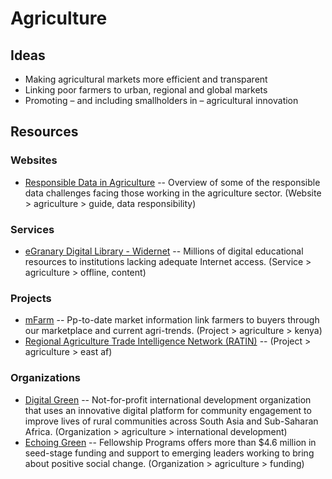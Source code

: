 # Agriculture

## Ideas

- Making agricultural markets more efficient and transparent
- Linking poor farmers to urban, regional and global markets
- Promoting – and including smallholders in – agricultural innovation



## Resources

### Websites

- [Responsible Data in Agriculture](http://library.theengineroom.org/agriculture/) -- Overview of some of the responsible data challenges facing those working in the agriculture sector. (Website > agriculture > guide, data responsibility)



### Services

- [eGranary Digital Library - Widernet](https://www.widernet.org/eGranary/) -- Millions of digital educational resources to institutions lacking adequate Internet access. (Service > agriculture > offline, content)



### Projects

- [mFarm](http://mfarm.co.ke/) -- Pp-to-date market information link farmers to buyers through our marketplace and current agri-trends. (Project > agriculture > kenya)
- [Regional Agriculture Trade Intelligence Network (RATIN)](http://www.ratin.net/) --  (Project > agriculture > east af)



### Organizations

- [Digital Green](http://digitalgreen.org) -- Not-for-profit international development organization that uses an innovative digital platform for community engagement to improve lives of rural communities across South Asia and Sub-Saharan Africa. (Organization > agriculture > international development)
- [Echoing Green](http://echoinggreen.com) -- Fellowship Programs offers more than $4.6 million in seed-stage funding and support to emerging leaders working to bring about positive social change. (Organization > agriculture > funding)


